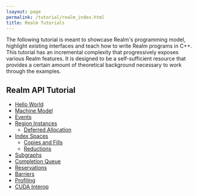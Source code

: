 ```yaml
---
lsayout: page
permalink: /tutorial/realm_index.html
title: Realm Tutorials
---
```


The following tutorial is meant to showcase Realm's programming
model, highlight existing interfaces and teach how to write Realm
programs in C++. This tutorial has an
incremental complexity that progressively exposes various Realm features.
It is designed to be a self-sufficient resource that provides a certain
amount of theoretical background necessary to work through the
examples.

## Realm API Tutorial

- [Hello World](hello_world/HelloRealm.md)
- [Machine Model](machine_model/MachineModel.md)
- [Events](events/RealmEvents.md)
- [Region Instances](region_instances/RegionInstances.md)
  - [Deferred Allocation](deferred_allocation/DeferredAllocation.md)
- [Index Spaces](index_space_ops/IndexSpaceOps.md)
  - [Copies and Fills](index_space_copy_fill/IndexSpaceCopyFill.md)
  - [Reductions](reductions/Reductions.md)
- [Subgraphs](subgraph/Subgraph.md)
- [Completion Queue](completion_queue/CompletionQueue.md)
- [Reservations](reservation/Reservation.md)
- [Barriers](barrier/Barrier.md)
- [Profiling](profiling/Profiling.md)
- [CUDA Interop](cuda_interop/RealmCudaInterop.md)
